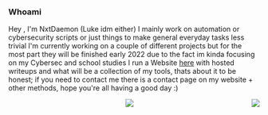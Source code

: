 ### Whoami

Hey , I'm NxtDaemon (Luke idm either) I mainly work on automation or cybersecurity scripts or just things to make general everyday tasks less trivial
I'm currently working on a couple of different projects but for the most part they will be finished early 2022 due to the fact im kinda focusing on my Cybersec and school studies 
I run a Website [here](https://www.nxtdaemon.xyz) with hosted writeups and what will be a collection of my tools, thats about it to be honest; if you need to contact me there is a contact page on my website + other methods, hope you're all having a good day :)

<a href="https://github.com/anuraghazra/github-readme-stats">
  <p align="center" color=#c36587 background-color=#332e39">
  <img align="" src="https://github-readme-stats.vercel.app/api?username=nxtdaemon&count_private=true&show_icons=true&theme=dark" />
  <img align="right" src="https://github-readme-stats.vercel.app/api/top-langs/?username=NxtDaemon&count_private=true&show_icons=true&theme=dark&exclude_repo=DotFiles&langs_count=7" />
</a>


